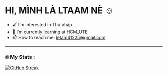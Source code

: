 #                     HI, MÌNH LÀ LTAAM NÈ ☺️

- 🖌️ I’m interested in Thư pháp 
- 🌱 I’m currently learning at HCM_UTE
- 📫 How to reach me: letam41225@gmail.com
---

### :fire: My Stats :
[![GitHub Streak](https://github-readme-streak-stats.herokuapp.com?user=ltaamlee&theme=github-dark&fire=EB5454)](https://git.io/streak-stats)
